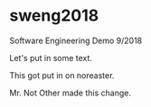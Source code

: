 # sweng2018
Software Engineering Demo 9/2018

Let's put in some text.

This got put in on noreaster.

Mr. Not Other made this change.
